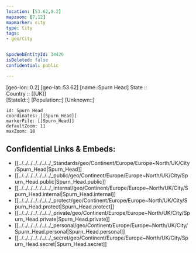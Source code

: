 ```yaml
---
location: [53.62,0.2] 
mapzoom: [7,12] 
mapmarker: city 
type: City
tags:
- geo/City


SpocWebEntityId: 34426
isDeleted: false
confidential: public

---
```

[geo-lon::0.2] 
[geo-lat::53.62] 
[name::Spurn Head] 
State ::  
Country :: [[UK]]  
[StateId::] 
[Population::] 
[Unknown::] 


```leaflet
id: Spurn Head
coordinates: [[Spurn_Head]] 
markerFile: [[Spurn_Head]] 
defaultZoom: 11 
maxZoom: 18
```


## Confidential Links & Embeds: 
- [[../../../../../../../_Standards/geo/Continent/Europe/Europe~North/UK/City/Spurn_Head|Spurn_Head]] 
- [[../../../../../../../_public/geo/Continent/Europe/Europe~North/UK/City/Spurn_Head.public|Spurn_Head.public]] 
- [[../../../../../../../_internal/geo/Continent/Europe/Europe~North/UK/City/Spurn_Head.internal|Spurn_Head.internal]] 
- [[../../../../../../../_protect/geo/Continent/Europe/Europe~North/UK/City/Spurn_Head.protect|Spurn_Head.protect]] 
- [[../../../../../../../_private/geo/Continent/Europe/Europe~North/UK/City/Spurn_Head.private|Spurn_Head.private]] 
- [[../../../../../../../_personal/geo/Continent/Europe/Europe~North/UK/City/Spurn_Head.personal|Spurn_Head.personal]] 
- [[../../../../../../../_secret/geo/Continent/Europe/Europe~North/UK/City/Spurn_Head.secret|Spurn_Head.secret]] 
